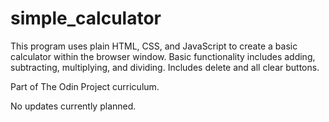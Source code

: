 # simple_calculator

This program uses plain HTML, CSS, and JavaScript to create a basic calculator within the browser window. Basic functionality includes adding, subtracting, multiplying, and dividing. Includes delete and all clear buttons.

Part of The Odin Project curriculum.

No updates currently planned.
